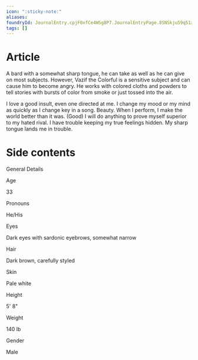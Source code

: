 ```yaml
---
icon: ":sticky-note:"
aliases: 
foundryId: JournalEntry.cpjF0xfCe4WSg8P7.JournalEntryPage.8SNSkju59q51zMb7
tags: []
---
```


# Article
A bard with a somewhat sharp tongue, he can take as well as he can give on most subjects. However, Vazif the Colorful is a sensitive subject and can cause him to become angry. He works with colored cloths and powders to tell stories with bursts of color from smoke or just tossed into the air.

I love a good insult, even one directed at me. I change my mood or my mind as quickly as I change key in a song. Beauty. When I perform, I make the world better than it was. (Good) I will do anything to prove myself superior to my hated rival. I have trouble keeping my true feelings hidden. My sharp tongue lands me in trouble.


# Side contents
General Details

Age

33

Pronouns

He/His

Eyes

Dark eyes with sardonic eyebrows, somewhat narrow

Hair

Dark brown, carefully styled

Skin

Pale white

Height

5' 8"

Weight

140 lb

Gender

Male